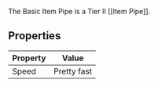 The Basic Item Pipe is a Tier II [[Item Pipe]].

## Properties
|Property|Value|
|--------|-----|
|Speed|Pretty fast|